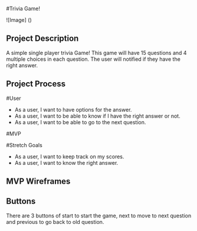 #Trivia Game!

![Image] ()


## Project Description
A simple single player trivia Game! This game will have 15 questions and 4 multiple choices in each question. The user will notified if they have the right answer.


## Project Process



#User
- As a user, I want to have options for the answer.
- As a user, I want to be able to know if I have the right answer or not.
- As a user, I want to be able to go to the next question.

#MVP 


#Stretch Goals
- As a user, I want to keep track on my scores.
- As a user, I want to know the right answer.



## MVP Wireframes

## Buttons
There are 3 buttons of start to start the game, next to move to next question and previous to go back to old question.


